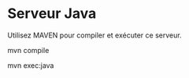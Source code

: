 <h1>Serveur Java</h1>
Utilisez MAVEN pour compiler et exécuter ce serveur.

mvn compile

mvn exec:java
